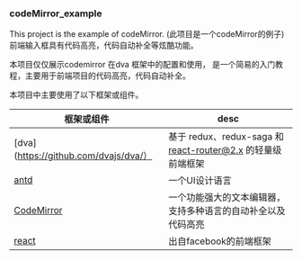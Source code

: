 ###  codeMirror_example
This project is the example of codeMirror.  (此项目是一个codeMirror的例子) 
前端输入框具有代码高亮，代码自动补全等炫酷功能。

本项目仅仅展示codemirror 在dva 框架中的配置和使用， 是一个简易的入门教程，主要用于前端项目的代码高亮，代码自动补全。

本项目中主要使用了以下框架或组件。

框架或组件                             | desc
------------------------------------- | -----------------------------------          
[dva](https://github.com/dvajs/dva/） |  基于 redux、redux-saga 和 react-router@2.x 的轻量级前端框架 
[antd](https://ant.design/index-cn/)  | 一个UI设计语言
[CodeMirror](https://codemirror.net/) | 一个功能强大的文本编辑器， 支持多种语言的自动补全以及代码高亮
[react](https://facebook.github.io/react/) | 出自facebook的前端框架







